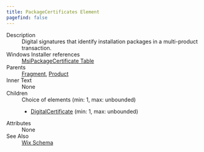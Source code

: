 ```yaml
---
title: PackageCertificates Element
pagefind: false
---
```

<dl>
  <dt>Description</dt>
  <dd>           Digital signatures that identify installation packages in a multi-product transaction.         </dd>
  <dt>Windows Installer references</dt>
  <dd>
    <a href="http://msdn.microsoft.com/library/cc542575.aspx" target="_blank">MsiPackageCertificate Table</a>
  </dd>
  <dt>Parents</dt>
  <dd>
    <a href="../fragment/">Fragment</a>, <a href="../product/">Product</a></dd>
  <dt>Inner Text</dt>
  <dd>None</dd>
  <dt>Children</dt>
  <dd>Choice of elements (min: 1, max: unbounded)<ul><li><a href="../digitalcertificate/">DigitalCertificate</a> (min: 1, max: unbounded)</li></ul></dd>
  <dt>Attributes</dt>
  <dd>None</dd>
  <dt>See Also</dt>
  <dd>
    <a href="../">Wix Schema</a>
  </dd>
</dl>
